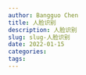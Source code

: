 ```yaml
---
author: Bangguo Chen
title: 人脸识别
description: 人脸识别
slug: slug-人脸识别
date: 2022-01-15
categories:
tags: 
---
```


